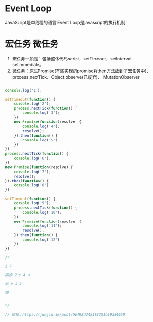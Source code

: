 # Event Loop

JavaScript是单线程的语言
Event Loop是javascript的执行机制

# 宏任务 微任务

1. 宏任务一般是：包括整体代码script，setTimeout，setInterval、setImmediate。
2. 微任务：原生Promise(有些实现的promise将then方法放到了宏任务中)、process.nextTick、Object.observe(已废弃)、 MutationObserver

```js

console.log('1');

setTimeout(function() {
    console.log('2');
    process.nextTick(function() {
        console.log('3');
    })
    new Promise(function(resolve) {
        console.log('4');
        resolve();
    }).then(function() {
        console.log('5')
    })
})
process.nextTick(function() {
    console.log('6');
})
new Promise(function(resolve) {
    console.log('7');
    resolve();
}).then(function() {
    console.log('8')
})

setTimeout(function() {
    console.log('9');
    process.nextTick(function() {
        console.log('10');
    })
    new Promise(function(resolve) {
        console.log('11');
        resolve();
    }).then(function() {
        console.log('12')
    })
})

/* 

1 7 

同步 2 c 4 a 

宏 v 3 5 

微


*/

// 链接：https://juejin.im/post/5b498d245188251b193d4059

```